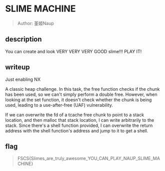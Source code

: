 # SLIME MACHINE
> Author: 堇姬Naup
## description
You can create and look VERY VERY VERY GOOD slime!!! PLAY IT!

## writeup
Just enabling NX

A classic heap challenge. In this task, the free function checks if the chunk has been used, so we can't simply perform a double free. However, when looking at the set function, it doesn't check whether the chunk is being used, leading to a use-after-free (UAF) vulnerability.

If we can overwrite the fd of a tcache free chunk to point to a stack location, and then malloc that stack location, I can write arbitrarily to the stack. Since there's a shell function provided, I can overwrite the return address with the shell function's address and jump to it to get a shell.

## flag
> FSCS{Slimes_are_truly_awesome_YOU_CAN_PLAY_NAUP_SLIME_MACHINE}